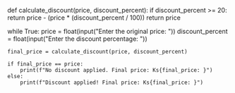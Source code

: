 def calculate_discount(price, discount_percent):
    if discount_percent >= 20:
        return price - (price * (discount_percent / 100))
    return price

while True:
    price = float(input("Enter the original price: "))
    discount_percent = float(input("Enter the discount percentage: "))

    final_price = calculate_discount(price, discount_percent)

    if final_price == price:
        print(f"No discount applied. Final price: Ks{final_price: }")
    else:
        print(f"Discount applied! Final price: Ks{final_price: }")
